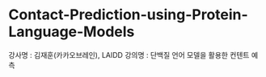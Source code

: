 # Contact-Prediction-using-Protein-Language-Models
강사명 : 김재훈(카카오브레인), LAIDD 강의명 : 단백질 언어 모델을 활용한 컨텐트 예측

